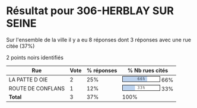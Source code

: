 # Résultat pour 306-HERBLAY SUR SEINE

Sur l'ensemble de la ville il y a eu 8 réponses dont 3 réponses avec une rue citée (37%)

2 points noirs identifiés

| Rue | Vote | % réponses | % Nb rues cités|
|-----|------|------------|----------------|
| LA PATTE D OIE | 2 | 25% | <img src="../../img/bar_66.gif" />&nbsp;66%|
| ROUTE DE CONFLANS | 1 | 12% | <img src="../../img/bar_33.gif" />&nbsp;33%|
| **Total** | 3 | 37% | 100%|
